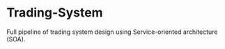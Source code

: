 # Trading-System
 Full pipeline of trading system design using Service-oriented architecture (SOA).
